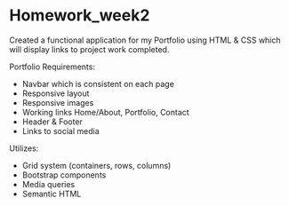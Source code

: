 # Homework_week2
Created a functional application for my Portfolio using HTML & CSS which will display links to project work completed.

Portfolio Requirements:
* Navbar which is consistent on each page
* Responsive layout
* Responsive images
* Working links Home/About, Portfolio, Contact
* Header & Footer
* Links to social media

Utilizes:
* Grid system (containers, rows, columns)
* Bootstrap components
* Media queries
* Semantic HTML



